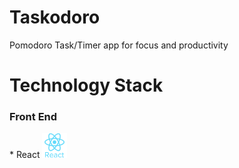 # Taskodoro

Pomodoro Task/Timer app for focus and productivity

<h1>Technology Stack</h1>

<h3>Front End</h3>
* React <img src="https://github.com/devicons/devicon/blob/master/icons/react/react-original-wordmark.svg" title="React" alt="React" width="40" height="40"/>&nbsp;

